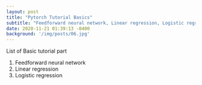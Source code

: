 ```yaml
---
layout: post
title: "Pytorch Tutorial Basics"
subtitle: "Feedforward neural network, Linear regression, Logistic regression"
date: 2020-11-21 01:39:13 -0400
background: '/img/posts/06.jpg'
---
```


List of Basic tutorial part
  1. Feedforward neural network
  2. Linear regression
  3. Logistic regression 
